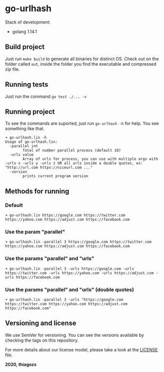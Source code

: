 # go-urlhash

Stack of development:

* golang 1.14.1
  
## Build project

Just run `make build` to generate all binaries for distinct OS. Check out on the folder called `out`, inside the folder you find the executable and compressed zip file.

## Running tests

Just run the command `go test ./... -v`

## Running project

To see the commands are suported, just run `go-urlhash -h` for help. 
You see something like that.
```text
➜ go-urlhash.lin -h
Usage of go-urlhash.lin:
  -parallel int
    	Total of number parallel process (default 10)
  -urls value
    	Array of urls for process, you can use with multiple args with -urls x -urls y -urls z OR all urls inside a double quotes, ex: "http://url.com https://niceurl.com ..."
  -version
    	prints current program version
```

## Methods for running

### Default

```text
➜ go-urlhash.lin https://google.com https://twitter.com https://yahoo.com https://adjust.com https://facebook.com
```

### Use the param "parallel"

```text
➜ go-urlhash.lin -parallel 3 https://google.com https://twitter.com https://yahoo.com https://adjust.com https://facebook.com
```

### Use the params "parallel" and "urls"

```text
➜ go-urlhash.lin -parallel 3 -urls https://google.com -urls https://twitter.com -urls https://yahoo.com -urls https://adjust.com -urls https://facebook.com
```

### Use the params "parallel" and "urls" (double quotes)

```text
➜ go-urlhash.lin -parallel 3 -urls "https://google.com https://twitter.com https://yahoo.com https://adjust.com https://facebook.com"
```

## Versioning and license

We use SemVer for versioning. You can see the versions available by checking the tags on this repository.

For more details about our license model, please take a look at the [LICENSE](https://github.com/thiagozs/go-urlhash/blob/master/LICENSE) file.

**2020, thiagozs**